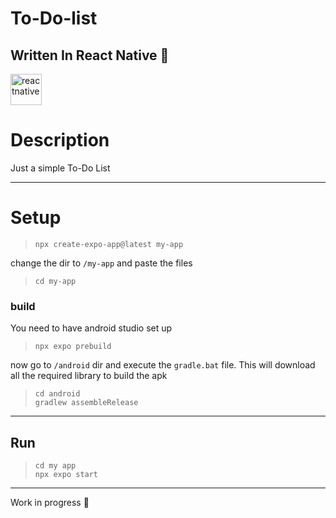 # To-Do-list

## Written In React Native :rocket:
<div>
<img src="https://cdn.jsdelivr.net/gh/devicons/devicon@latest/icons/reactnative/reactnative-original-wordmark.svg" height="50px" alt="reactnative" />
</div>



# Description 
Just a simple To-Do List



---
# Setup

> ``` console
> npx create-expo-app@latest my-app
> ```

change the dir to `/my-app` and paste the files
> ``` console
> cd my-app
> ```

### build
You need to have android studio set up

> ``` console
> npx expo prebuild
> ```

now go to `/android` dir and execute the `gradle.bat` file. This will download all the required library to build the apk

> ``` console
> cd android 
> gradlew assembleRelease
> ```





---

## Run
> ``` console
> cd my app
> npx expo start
> ```


---
Work in progress :construction:
